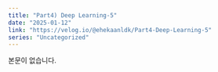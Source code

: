 ```yaml
---
title: "Part4) Deep Learning-5"
date: "2025-01-12"
link: "https://velog.io/@ehekaanldk/Part4-Deep-Learning-5"
series: "Uncategorized"
---
```


본문이 없습니다.
